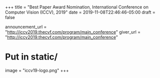 +++
title = "Best Paper Award Nomination, International Conference on Computer Vision (ICCV), 2019"
date = 2019-11-08T22:46:46-05:00
draft = false

announcement_url = "http://iccv2019.thecvf.com/program/main_conference"
giver_url = "http://iccv2019.thecvf.com/program/main_conference"

# Put in static/
image = "iccv19-logo.png"
+++

